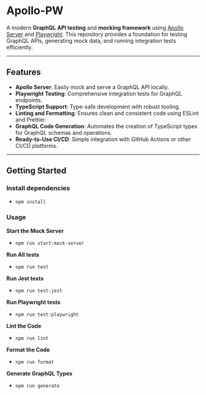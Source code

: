 # Apollo-PW

A modern **GraphQL API testing** and **mocking framework** using [Apollo Server](https://www.apollographql.com/docs/apollo-server/) and [Playwright](https://playwright.dev/). This repository provides a foundation for testing GraphQL APIs, generating mock data, and running integration tests efficiently.

---

## Features

- **Apollo Server**: Easily mock and serve a GraphQL API locally.
- **Playwright Testing**: Comprehensive integration tests for GraphQL endpoints.
- **TypeScript Support**: Type-safe development with robust tooling.
- **Linting and Formatting**: Ensures clean and consistent code using ESLint and Prettier.
- **GraphQL Code Generation**: Automates the creation of TypeScript types for GraphQL schemas and operations.
- **Ready-to-Use CI/CD**: Simple integration with GitHub Actions or other CI/CD platforms.

---

## Getting Started

### Install dependencies

- `npm install`

### Usage

**Start the Mock Server**

- `npm run start:mock-server`

**Run All tests**

- `npm run test`

**Run Jest tests**

- `npm run test:jest`

**Run Playwright tests**

- `npm run test:playwright`

**Lint the Code**

- `npm run lint`

**Format the Code**

- `npm run format`

**Generate GraphQL Types**

- `npm run generate`
